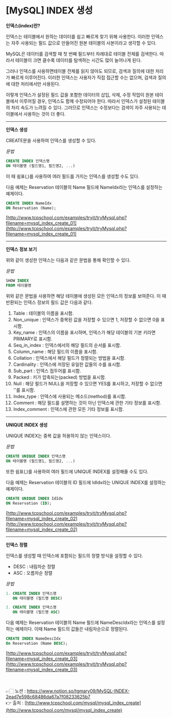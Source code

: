 # [**MySQL] INDEX 생성**

**인덱스(index)란?**

인덱스는 테이블에서 원하는 데이터를 쉽고 빠르게 찾기 위해 사용한다.
이러한 인덱스는 자주 사용되는 필드 값으로 만들어진 원본 테이블의 사본이라고 생각할 수 있다.

MySQL은 데이터를 검색할 때 첫 번째 필드부터 차례대로 테이블 전체를 검색한다.
따라서 테이블이 크면 클수록 데이터를 탐색하는 시간도 많이 늘어나게 된다.

그러나 인덱스를 사용하면테이블 전체를 읽지 않아도 되므로, 검색과 질의에 대한 처리가 빠르게 
이루어진다. 이러한 인덱스는 사용자가 직접 접근할 수는 없으며, 검색과 질의에 대한 처리에서만 
사용된다.

이렇게 인덱스가 설정된 필드 값을 포함한 데이터의 삽입, 삭제, 수정 작업이 원본 테이블에서 
이루어질 경우, 인덱스도 함께 수정되어야 한다.
따라서 인덱스가 설정된 테이블의 처리 속도가 느려질 수 있다.
그러므로 인덱스는 수정보다는 검색이 자주 사용되는 테이블에서 사용하는 것이 더 좋다.

---

**인덱스 생성**

CREATE문을 사용하여 인덱스를 생성할 수 있다.

*문법*

```sql
CREATE INDEX 인덱스명
ON 테이블명 (필드명1, 필드명2, ...)
```

이 때 쉼표(,)를 사용하여 여러 필드를 가지는 인덱스를 생성할 수도 있다.

다음 예제는 Reservation 테이블의 Name 필드에 NameIdx라는 인덱스를 설정하는 예제이다.

```sql
CREATE INDEX NameIdx
ON Reservation (Name);
```

[http://www.tcpschool.com/examples/tryit/tryMysql.php?filename=mysql_index_create_01](http://www.tcpschool.com/examples/tryit/tryMysql.php?filename=mysql_index_create_01)

---

**인덱스 정보 보기**

위와 같이 생성한 인덱스는 다음과 같은 문법을 통해 확인할 수 있다.

*문법*

```sql
SHOW INDEX
FROM 테이블명
```

위와 같은 문법을 사용하면 해당 테이블에 생성된 모든 인덱스의 정보를 보여준다.
이 때 반환되는 인덱스 정보의 필드 값은 다음과 같다.

1. Table : 테이블의 이름을 표시함.
2. Non_unique : 인덱스가 중복된 값을 저장할 수 있으면 1, 저장할 수 없으면 0을 표시함.
3. Key_name : 인덱스의 이름을 표시하며, 인덱스가 해당 테이블의 기본 키라면 PRIMARY로 표시함.
4. Seq_in_index : 인덱스에서의 해당 필드의 순서를 표시함.
5. Column_name : 해당 필드의 이름을 표시함.
6. Collation : 인덱스에서 해당 필드가 정렬되는 방법을 표시함.
7. Cardinality : 인덱스에 저장된 유일한 값들의 수를 표시함.
8. Sub_part : 인덱스 접두어를 표시함.
9. Packed : 키가 압축되는(packed) 방법을 표시함.
10. Null : 해당 필드가 NULL을 저장할 수 있으면 YES를 표시하고, 저장할 수 없으면 ''를 표시함.
11. Index_type : 인덱스에 사용되는 메소드(method)를 표시함.
12. Comment : 해당 필드를 설명하는 것이 아닌 인덱스에 관한 기타 정보를 표시함.
13. Index_comment : 인덱스에 관한 모든 기타 정보를 표시함.

---

**UNIQUE INDEX 생성**

UNIQUE INDEX는 중복 값을 허용하지 않는 인덱스이다.

*문법*

```sql
CREATE UNIQUE INDEX 인덱스명
ON 테이블명 (필드명1, 필드명2, ...)
```

또한 쉼표(,)를 사용하여 여러 필드에 UNIQUE INDEX를 설정해줄 수도 있다.

다음 예제는 Reservation 테이블의 ID 필드에 IdIdx라는 UNIQUE INDEX를 설정하는 예제이다.

```sql
CREATE UNIQUE INDEX IdIdx
ON Reservation (ID);
```

[http://www.tcpschool.com/examples/tryit/tryMysql.php?filename=mysql_index_create_02](http://www.tcpschool.com/examples/tryit/tryMysql.php?filename=mysql_index_create_02)

---

**인덱스 정렬**

인덱스를 생성할 때 인덱스에 포함되는 필드의 정렬 방식을 설정할 수 있다.

- DESC : 내림차순 정렬
- ASC : 오름차순 정렬

*문법*

```sql
1. CREATE INDEX 인덱스명
   ON 테이블명 (필드명 DESC)

2. CREATE INDEX 인덱스명
   ON 테이블명 (필드명 ASC)
```

다음 예제는 Reservation 테이블의 Name 필드에 NameDescIdx라는 인덱스를 설정하는 예제이다.
이때 Name 필드의 값들은 내림차순으로 정렬된다.

```sql
CREATE INDEX NameDescIdx
On Reservation (Name DESC);
```

[http://www.tcpschool.com/examples/tryit/tryMysql.php?filename=mysql_index_create_03](http://www.tcpschool.com/examples/tryit/tryMysql.php?filename=mysql_index_create_03)

<br><br>
👉🏻 노션 : https://www.notion.so/tgmary09/MySQL-INDEX-2ead7e598c68486da67a7f08233625b7
<br>
👉 출처 : [http://www.tcpschool.com/mysql/mysql_index_create](http://www.tcpschool.com/mysql/mysql_index_create)
